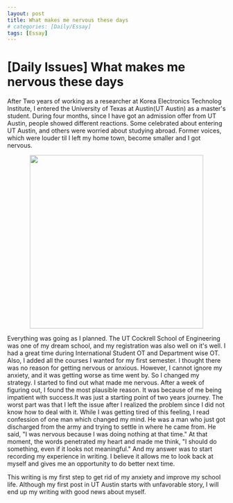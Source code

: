 ```yaml
---
layout: post
title: What makes me nervous these days
# categories: [Daily/Essay]
tags: [Essay]
---
```


# [Daily Issues] What makes me nervous these days

After Two years of working as a researcher at Korea Electronics Technolog Institute, I entered the University of Texas at Austin(UT Austin) as a master's student. During four months, since I have got an admission offer from UT Austin, people showed different reactions. Some celebrated about entering UT Austin, and others were worried about studying abroad. Former voices, which were louder til I left my home town, become smaller and I got nervous.

<p align="center">
    <img src="https://media.giphy.com/media/LytiZGHa3DbCE/giphy.gif" width="400" />
</p>

Everything was going as I planned. The UT Cockrell School of Engineering was one of my dream school, and my registration was also well on it's well. I had a great time during International Student OT and Department wise OT. Also, I added all the courses I wanted for my first semester. I thought there was no reason for getting nervous or anxious. However, I cannot ignore my anxiety, and it was getting worse as time went by.
So I changed my strategy. I started to find out what made me nervous. After a week of figuring out, I found the most plausible reason. It was because of me being impatient with success.It was just a starting point of two years journey. The worst part was that I left the issue after I realized the problem since I did not know how to deal with it.
While I was getting tired of this feeling, I read confession of one man which changed my mind. He was a man who just got discharged from the army and trying to settle in where he came from. He said, "I was nervous because I was doing nothing at that time." At that moment, the words penetrated my heart and made me think, "I should do something, even if it looks not meaningful." And my answer was to start recording my experience in writing. I believe it allows me to look back at myself and gives me an opportunity to do better next time.



This writing is my first step to get rid of my anxiety and improve my school life. Although my first post in UT Austin starts with unfavorable story, I will end up my writing with good news about myself.